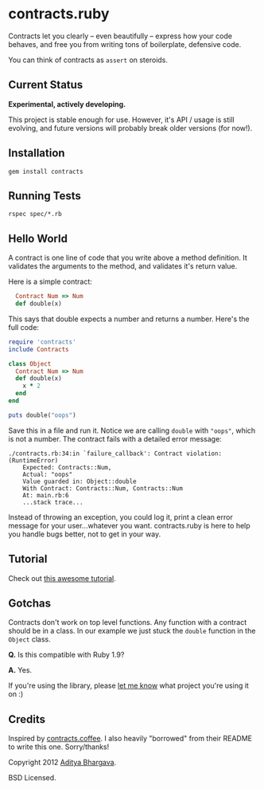 # contracts.ruby

Contracts let you clearly – even beautifully – express how your code behaves, and free you from writing tons of boilerplate, defensive code.

You can think of contracts as `assert` on steroids.

## Current Status

**Experimental, actively developing.**

This project is stable enough for use. However, it's API / usage is still evolving, and future versions will probably break older versions (for now!).

## Installation

    gem install contracts

## Running Tests

    rspec spec/*.rb

## Hello World

A contract is one line of code that you write above a method definition. It validates the arguments to the method, and validates it's return value.

Here is a simple contract:

```ruby
  Contract Num => Num
  def double(x)
```

This says that double expects a number and returns a number. Here's the full code:

```ruby
require 'contracts'
include Contracts

class Object
  Contract Num => Num
  def double(x)
    x * 2
  end
end

puts double("oops")
```

Save this in a file and run it. Notice we are calling `double` with `"oops"`, which is not a number. The contract fails with a detailed error message:

    ./contracts.rb:34:in `failure_callback': Contract violation: (RuntimeError)
        Expected: Contracts::Num,
        Actual: "oops"
        Value guarded in: Object::double
        With Contract: Contracts::Num, Contracts::Num
        At: main.rb:6 
        ...stack trace...

Instead of throwing an exception, you could log it, print a clean error message for your user...whatever you want. contracts.ruby is here to help you handle bugs better, not to get in your way.

## Tutorial

Check out [this awesome tutorial](http://egonschiele.github.com/contracts.ruby).

## Gotchas

Contracts don't work on top level functions. Any function with a contract should be in a class. In our example we just stuck the `double` function in the `Object` class.

**Q.** Is this compatible with Ruby 1.9?

**A.** Yes.

If you're using the library, please [let me know](https://github.com/egonSchiele) what project you're using it on :)

## Credits

Inspired by [contracts.coffee](http://disnetdev.com/contracts.coffee/). I also heavily "borrowed" from their README to write this one. Sorry/thanks!

Copyright 2012 [Aditya Bhargava](http://adit.io).

BSD Licensed.
